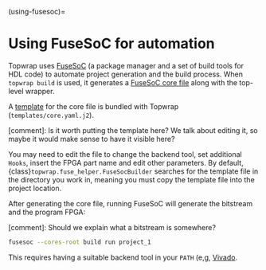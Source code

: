 (using-fusesoc)=
# Using FuseSoC for automation

Topwrap uses [FuseSoC](https://github.com/olofk/fusesoc) (a package manager and a set of build tools for HDL code) to automate project generation and the build process. When `topwrap build` is used, it generates a [FuseSoC core file](https://fusesoc.readthedocs.io/en/stable/user/overview.html#fusesoc-s-basic-building-block-cores) along with the top-level wrapper.

A [template](https://github.com/antmicro/topwrap/blob/main/topwrap/templates/core.yaml.j2) for the core file is bundled with Topwrap (`templates/core.yaml.j2`).

[comment]: Is it worth putting the template here? We talk about editing it, so maybe it would make sense to have it visible here?

You may need to edit the file to change the backend tool, set additional `Hooks`, insert the FPGA part name and edit other parameters.
By default, {class}`topwrap.fuse_helper.FuseSocBuilder` searches for the template file in the directory you work in, meaning you must copy the template file into the project location.

After generating the core file, running FuseSoC will generate the bitstream and the program FPGA:

[comment]: Should we explain what a bitstream is somewhere?

```bash
fusesoc --cores-root build run project_1
```

This requires having a suitable backend tool in your `PATH` (e,g, [Vivado](https://www.xilinx.com/support/download.html).
